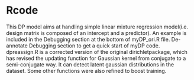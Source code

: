 # Rcode
This DP model aims at handling simple linear mixture regression model(i.e. design matrix is composed of an intercept and a predictor). 
An example is included in the Debugging section at the bottom of myDP_ori.R file. 
De-annotate Debugging section to get a quick start of myDP code.<br/>
dpreassign.R is a corrected version of the original dirichletpackage, which has revised the updating function for Gaussian kernel from conjugate to a semi-conjugate way. It can detect latent gaussian distributions in the dataset. Some other functions were also refined to boost training.
